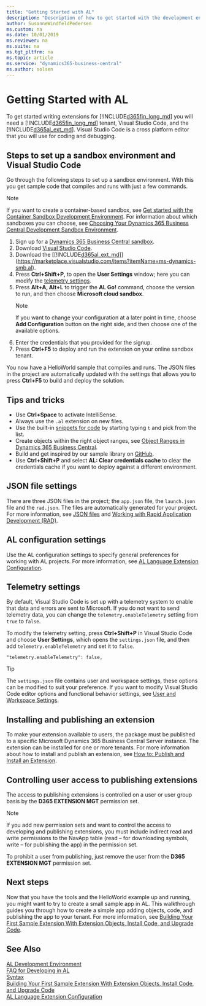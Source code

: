 ```yaml
---
title: "Getting Started with AL"
description: "Description of how to get started with the development environment"
author: SusanneWindfeldPedersen
ms.custom: na
ms.date: 10/01/2019
ms.reviewer: na
ms.suite: na
ms.tgt_pltfrm: na
ms.topic: article
ms.service: "dynamics365-business-central"
ms.author: solsen
---
```


# Getting Started with AL
To get started writing extensions for [!INCLUDE[d365fin_long_md](includes/d365fin_long_md.md)] you will need a [!INCLUDE[d365fin_long_md](includes/d365fin_long_md.md)] tenant, Visual Studio Code, and the [!INCLUDE[d365al_ext_md](../includes/d365al_ext_md.md)]. Visual Studio Code is a cross platform editor that you will use for coding and debugging.

## Steps to set up a sandbox environment and Visual Studio Code
Go through the following steps to set up a sandbox environment. With this you get sample code that compiles and runs with just a few commands. 

> [!NOTE]  
> If you want to create a container-based sandbox, see [Get started with the Container Sandbox Development Environment](devenv-get-started-container-sandbox.md). For information about which sandboxes you can choose, see [Choosing Your Dynamics 365 Business Central Development Sandbox Environment](devenv-sandbox-overview.md).

1) Sign up for a [Dynamics 365 Business Central sandbox](https://signup.microsoft.com/signup?sku=6a4a1628-9b9a-424d-bed5-4118f0ede3fd&ru=https%3A%2F%2Fbusinesscentral.dynamics.com%2FSandbox%2F%3FredirectedFromSignup%3D1). 
2) Download [Visual Studio Code](https://code.visualstudio.com/Download).  
3) Download the [[!INCLUDE[d365al_ext_md](../includes/d365al_ext_md.md)]](https://marketplace.visualstudio.com/items?itemName=ms-dynamics-smb.al). 
4) Press **Ctrl+Shift+P,** to open the **User Settings** window; here you can modify the [telemetry settings](devenv-get-started.md#telemetry-settings).
5) Press **Alt+A, Alt+L** to trigger the **AL Go!** command, choose the version to run, and then choose **Microsoft cloud sandbox**.  
    > [!NOTE]  
    > If you want to change your configuration at a later point in time, choose **Add Configuration** button on the right side, and then choose one of the available options.  
6) Enter the credentials that you provided for the signup.
7) Press **Ctrl+F5** to deploy and run the extension on your online sandbox tenant.  

You now have a HelloWorld sample that compiles and runs. The JSON files in the project are automatically updated with the settings that allows you to press **Ctrl+F5** to build and deploy the solution.

## Tips and tricks
+ Use **Ctrl+Space** to activate IntelliSense.
+ Always use the `.al` extension on new files.
+ Use the built-in [snippets for code](devenv-syntax.md#ExamplesOfSnippets) by starting typing `t` and pick from the list.
+ Create objects within the right object ranges, see [Object Ranges in Dynamics 365 Business Central](devenv-object-ranges.md).
+ Build and get inspired by our sample library on [GitHub](https://github.com/Microsoft/al).
+ Use **Ctrl+Shift+P** and select **AL: Clear credentials cache** to clear the credentials cache if you want to deploy against a different environment.


## JSON file settings
There are three JSON files in the project; the `app.json` file, the `launch.json` file and the `rad.json`. The files are automatically generated for your project. For more information, see [JSON files](devenv-json-files.md) and [Working with Rapid Application Development (RAD)](devenv-rad-publishing.md).

## AL configuration settings
Use the AL configuration settings to specify general preferences for working with AL projects. For more information, see [AL Language Extension Configuration](devenv-al-extension-configuration.md).

## Telemetry settings
By default, Visual Studio Code is set up with a telemetry system to enable that data and errors are sent to Microsoft. If you do not want to send telemetry data, you can change the `telemetry.enableTelemetry` setting from `true` to `false`. 

To modify the telemetry setting, press **Ctrl+Shift+P** in Visual Studio Code and choose **User Settings**, which opens the `settings.json` file, and then add `telemetry.enableTelemetry` and set it to `false`. 
```
"telemetry.enableTelemetry": false,
```

> [!TIP]  
> The `settings.json` file contains user and workspace settings, these options can be modified to suit your preference. If you want to modify Visual Studio Code editor options and functional behavior settings, see [User and Workspace Settings](https://code.visualstudio.com/docs/getstarted/settings).

<!-- 
## The symbol file
The symbol file contains metadata of the application. This is what your extension is being built on, and therefore the symbol file must be present. If it is not present, you will be prompted to download it. For more information about the platform symbol file, see [Symbols](devenv-symbols.md). -->

## Installing and publishing an extension
To make your extension available to users, the package must be published to a specific Microsoft Dynamics 365 Business Central Server instance. The extension can be installed for one or more tenants. For more information about how to install and publish an extension, see [How to: Publish and Install an Extension](devenv-how-publish-and-install-an-extension-v2.md). 

## Controlling user access to publishing extensions
The access to publishing extensions is controlled on a user or user group basis by the **D365 EXTENSION MGT** permission set. 

> [!NOTE]  
> If you add new permission sets and want to control the access to developing and publishing extensions, you must include indirect read and write permissions to the NavApp table (read – for downloading symbols, write – for publishing the app) in the permission set.

To prohibit a user from publishing, just remove the user from the **D365 EXTENSION MGT** permission set.

## Next steps
Now that you have the tools and the HelloWorld example up and running, you might want to try to create a small sample app in AL. This walkthrough guides you through how to create a simple app adding objects, code, and publishing the app to your tenant. For more information, see [Building Your First Sample Extension With Extension Objects, Install Code, and Upgrade Code](devenv-extension-example.md).

## See Also 
[AL Development Environment](devenv-reference-overview.md)  
[FAQ for Developing in AL](devenv-dev-faq.md)  
[Syntax](devenv-syntax.md)  
[Building Your First Sample Extension With Extension Objects, Install Code, and Upgrade Code](devenv-extension-example.md)  
[AL Language Extension Configuration](devenv-al-extension-configuration.md)   